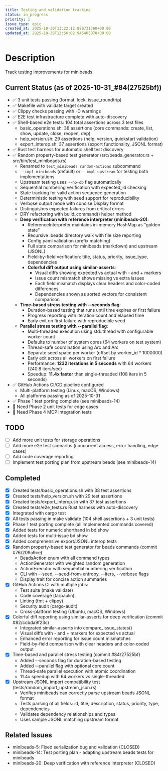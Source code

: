 ```yaml
---
title: Testing and validation tracking
status: in_progress
priority: 1
issue_type: epic
created_at: 2025-10-30T13:22:12.880731360+00:00
updated_at: 2025-10-30T13:56:02.945405078+00:00
---
```


# Description

Track testing improvements for minibeads.

## Current Status (as of 2025-10-31_#84(27525bf))
- ✅ 3 unit tests passing (format, lock, issue_roundtrip)
- ✅ Makefile with validate target created
- ✅ Clippy checks passing with -D warnings
- ✅ E2E test infrastructure complete with auto-discovery
- ✅ Shell-based e2e tests: 104 total assertions across 3 test files
  - basic_operations.sh: 38 assertions (core commands: create, list, show, update, close, reopen, dep)
  - help_version.sh: 29 assertions (help, version, quickstart validation)
  - export_interop.sh: 37 assertions (export functionality, JSONL format)
- ✅ Rust test harness for automatic shell test discovery
- ✅ Random property-based test generator (src/beads_generator.rs + src/bin/test_minibeads.rs)
  - Renamed to `test_minibeads random-actions` subcommand
  - `--impl minibeads` (default) or `--impl upstream` for testing both implementations
  - Upstream testing uses `--no-db` flag automatically
  - Sequential numbering verification with expected_id checking
  - State tracking for valid action sequence generation
  - Deterministic testing with seed support for reproducibility
  - Verbose output mode with concise Display format
  - Distinguishes expected failures from critical errors
  - DRY refactoring with build_command() helper method
  - **Deep verification with reference interpreter (minibeads-20)**:
    - ReferenceInterpreter maintains in-memory HashMap as "golden state"
    - Recursive .beads directory walk with file size reporting
    - Config.yaml validation (prefix matching)
    - Full state comparison for minibeads (markdown) and upstream (JSONL)
    - Field-by-field verification: title, status, priority, issue_type, dependencies
    - **Colorful diff output using similar-asserts**:
      - Visual diffs showing expected vs actual with - and + markers
      - Issue count mismatch shows missing vs extra issues
      - Each field mismatch displays clear headers and color-coded differences
      - Dependencies shown as sorted vectors for consistent comparison
  - **Time-based stress testing with --seconds flag**:
    - Duration-based testing that runs until time expires or first failure
    - Progress reporting with iteration count and elapsed time
    - Early exit on first failure with reproducible seed
  - **Parallel stress testing with --parallel flag**:
    - Multi-threaded execution using std::thread with configurable worker count
    - Defaults to number of system cores (64 workers on test system)
    - Thread-safe coordination using Arc<AtomicBool> and Arc<AtomicU64>
    - Separate seed space per worker (offset by worker_id * 1000000)
    - Early exit across all workers on first failure
    - Performance: **1232 iterations in 5 seconds** with 64 workers (240.8 iters/sec)
    - Speedup: **11.4x faster** than single-threaded (108 iters in 5 seconds)
- ✅ GitHub Actions CI/CD pipeline configured
  - Multi-platform testing (Linux, macOS, Windows)
  - All platforms passing as of 2025-10-31
- ✅ Phase 1 test porting complete (see minibeads-14)
- 🔲 Need Phase 2 unit tests for edge cases
- 🔲 Need Phase 4 MCP integration tests

## TODO
- [ ] Add more unit tests for storage operations
- [ ] Add more e2e test scenarios (concurrent access, error handling, edge cases)
- [ ] Add code coverage reporting
- [ ] Implement test porting plan from upstream beads (see minibeads-14)

## Completed
- [x] Created tests/basic_operations.sh with 38 test assertions
- [x] Created tests/help_version.sh with 29 test assertions
- [x] Created tests/export_interop.sh with 37 test assertions
- [x] Created tests/e2e_tests.rs Rust harness with auto-discovery
- [x] Integrated with cargo test
- [x] All tests passing in make validate (104 shell assertions + 3 unit tests)
- [x] Phase 1 test porting complete (all implemented commands covered)
- [x] Added tests for numeric shorthand in bd show
- [x] Added tests for multi-issue bd show
- [x] Added comprehensive export/JSONL interop tests
- [x] Random property-based test generator for beads commands (commit #76/209a9ce)
  - BeadsAction enum with all command types
  - ActionGenerator with weighted random generation
  - ActionExecutor with sequential numbering verification
  - CLI with --seed, --seed-from-entropy, --iters, --verbose flags
  - Display trait for concise action summaries
- [x] GitHub Actions CI with multiple jobs:
  - Test suite (make validate)
  - Code coverage (tarpaulin)
  - Linting (fmt + clippy)
  - Security audit (cargo-audit)
  - Cross-platform testing (Ubuntu, macOS, Windows)
- [x] Colorful diff reporting using similar-asserts for deep verification (commit #82/ccbda9f23c)
  - Integrated similar-asserts into compare_issue_states()
  - Visual diffs with - and + markers for expected vs actual
  - Enhanced error reporting for issue count mismatches
  - Field-by-field comparison with clear headers and color-coded output
- [x] Time-based and parallel stress testing (commit #84/27525bf)
  - Added --seconds flag for duration-based testing
  - Added --parallel flag with optional core count
  - Thread-safe parallel execution with atomic coordination
  - 11.4x speedup with 64 workers vs single-threaded
- [x] Upstream JSONL import compatibility test (tests/random_import_upstream_json.rs)
  - Verifies minibeads can correctly parse upstream beads JSONL format
  - Tests parsing of all fields: id, title, description, status, priority, type, dependencies
  - Validates dependency relationships and types
  - Uses sample JSONL matching upstream format

## Related Issues
- minibeads-5: Fixed serialization bug and validation (CLOSED)
- minibeads-14: Test porting plan - adapting upstream beads tests for minibeads
- minibeads-20: Deep verification with reference interpreter (CLOSED)
